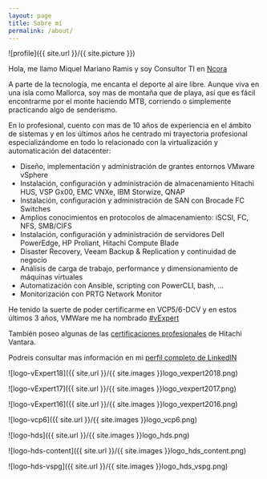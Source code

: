 ```yaml
---
layout: page
title: Sobre mí
permalink: /about/
---
```


![profile]({{ site.url }}/{{ site.picture }}) 

Hola, me llamo Miquel Mariano Ramis y soy Consultor TI en [Ncora](https://www.ncora.com/)

A parte de la tecnología, me encanta el deporte al aire libre. Aunque viva en una isla como Mallorca, soy mas de montaña que de playa, así que es fácil encontrarme por el monte haciendo MTB, corriendo o simplemente practicando algo de senderismo.

En lo profesional, cuento con mas de 10 años de experiencia en el ámbito de sistemas y en los últimos años he centrado mi trayectoria profesional especializándome en todo lo relacionado con la virtualización y automaticación del datacenter:

 - Diseño, implementación y administración de grantes entornos VMware vSphere
 - Instalación, configuración y administración de almacenamiento Hitachi HUS, VSP Gx00, EMC VNXe, IBM Storwize, QNAP
 - Instalación, configuración y administración de SAN con Brocade FC Switches
 - Amplios conocimientos en protocolos de almacenamiento: iSCSI, FC, NFS, SMB/CIFS
 - Instalación, configuración y administración de servidores Dell PowerEdge, HP Proliant, Hitachi Compute Blade
 - Disaster Recovery, Veeam Backup & Replication y continuidad de negocio
 - Análisis de carga de trabajo, performance y dimensionamiento de máquinas virtuales
 - Automatización con Ansible, scripting con PowerCLI, bash, ...
 - Monitorización con PRTG Network Monitor

He tenido la suerte de poder certificarme en VCP5/6-DCV y en estos últimos 3 años, VMWare me ha nombrado [#vExpert](https://vexpert.vmware.com/directory/753)

También poseo algunas de las [certificaciones profesionales](https://www.certmetrics.com/hitachi/public/transcript.aspx?transcript=E1MSVW11CBREQNSS) de Hitachi Vantara.

Podreis consultar mas información en mi [perfil completo de LinkedIN](https://www.linkedin.com/in/miquelmariano/)

![logo-vExpert18]({{ site.url }}/{{ site.images }}logo_vexpert2018.png)

![logo-vExpert17]({{ site.url }}/{{ site.images }}logo_vexpert2017.png) 

![logo-vExpert16]({{ site.url }}/{{ site.images }}logo_vexpert2016.png) 

![logo-vcp6]({{ site.url }}/{{ site.images }}logo_vcp6.png) 

![logo-hds]({{ site.url }}/{{ site.images }}logo_hds.png) 

![logo-hds-content]({{ site.url }}/{{ site.images }}logo_hds_content.png) 

![logo-hds-vspg]({{ site.url }}/{{ site.images }}logo_hds_vspg.png) 

